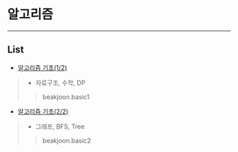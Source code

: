 # 알고리즘
---------------------------------------------------------------------------------------
## List
- [알고리즘 기초(1/2)](https://github.com/kazean/algorithm/tree/main/README/basic1)
> - 자료구조, 수학, DP
> > beakjoon.basic1
- [알고리즘 기초(2/2)](https://github.com/kazean/algorithm/tree/main/README/basic2)
> - 그래프, BFS, Tree
> > beakjoon.basic2